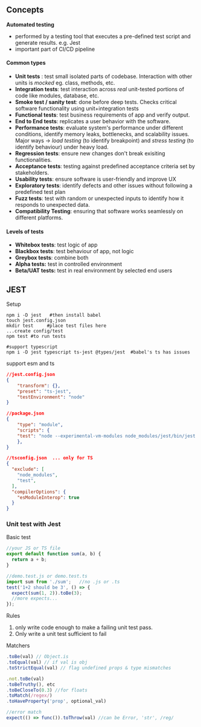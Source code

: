 ## Concepts

**Automated testing**
- performed by a testing tool that executes a pre-defined test script and generate results. e.g. Jest
- important part of CI/CD pipeline

#### Common types

- **Unit tests** : test small isolated parts of codebase. Interaction with other units is *mocked* eg. class, methods, etc.
- **Integration tests**: test interaction across *real* unit-tested portions of code like modules, database, etc.
- **Smoke test / sanity test**: done before deep tests. Checks critical software functionality using unit+integration tests
- **Functional tests**: test business requirements of app and verify output.
- **End to End tests**: replicates a user behavior with the software.
- **Performance tests**: evaluate system's performance under different conditions, identify memory leaks, bottlenecks, and scalability issues. Major ways -> *load testing* (to identify breakpoint) and *stress testing* (to identify behaviour) under heavy load.
- **Regression tests**: ensure new changes don't break exisiting functionalities.
- **Acceptance tests**: testing against predefined acceptance criteria set by stakeholders.
- **Usability tests**: ensure software is user-friendly and improve UX
- **Exploratory tests**: identify defects and other issues without following a predefined test plan
- **Fuzz tests**: test with random or unexpected inputs to identify how it responds to unexpected data.
- **Compatibility Testing**: ensuring that software works seamlessly on different platforms.

#### Levels of tests

- **Whitebox tests**: test logic of app
- **Blackbox tests**: test behaviour of app, not logic
- **Greybox tests**: combine both
- **Alpha tests:** test in controlled environment
- **Beta/UAT tests:** test in real environment by selected end users


## JEST

Setup
```shell
npm i -D jest   #then install babel
touch jest.config.json 
mkdir test     #place test files here
...create config/test
npm test #to run tests

#support typescript
npm i -D jest typescript ts-jest @types/jest  #babel's ts has issues
```

support esm and ts
```json
//jest.config.json
{
	"transform": {},
	"preset": "ts-jest",
	"testEnvironment": "node"
}

//package.json
{
	"type": "module",
	"scripts": {
    "test": "node --experimental-vm-modules node_modules/jest/bin/jest.js"
    },
}

//tsconfig.json  ... only for TS
{
  "exclude": [
    "node_modules",
    "test", 
  ],
  "compilerOptions": {
    "esModuleInterop": true
  }
}
```


### Unit test with Jest

Basic test
```js
//your JS or TS file
export default function sum(a, b) {
  return a + b;
}

//demo.test.js or demo.test.ts
import sum from './sum';   //no .js or .ts
test('1+2 should be 3', () => {
  expect(sum(1, 2)).toBe(3);
  //more expects...
});
```


Rules
1. only write code enough to make a failing unit test pass.
2. Only write a unit test sufficient to fail

Matchers
```js
.toBe(val) // Object.is
.toEqual(val) // if val is obj
.toStrictEqual(val) // flag undefined props & type mismatches

.not.toBe(val) 
.toBeTruthy(), etc
.toBeCloseTo(0.3) //for floats
.toMatch(/regex/)
.toHaveProperty('prop', optional_val)

//error match
expect(() => func()).toThrow(val) //can be Error, 'str', /reg/
```

